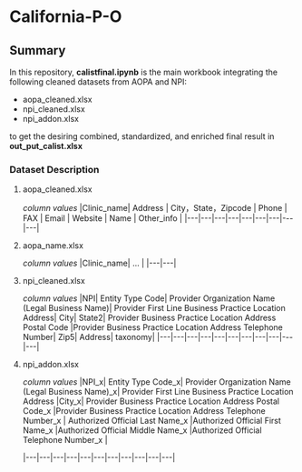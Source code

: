 # California-P-O

## Summary
In this repository, **calistfinal.ipynb** is the main workbook integrating the following cleaned datasets from AOPA and NPI: </br>
- aopa_cleaned.xlsx </br>
- npi_cleaned.xlsx </br>
- npi_addon.xlsx </br>

to get the desiring combined, standardized, and enriched final result in **out_put_calist.xlsx** </br>

### Dataset Description
1. aopa_cleaned.xlsx </br>

   *column values*
   |Clinic_name| Address | City，State，Zipcode | Phone | FAX | Email | Website | Name | Other_info |
   |---|---|---|---|---|---|---|---|---|


2. aopa_name.xlsx

   *column values*
   |Clinic_name| ... |
   |---|---|

3. npi_cleaned.xlsx

   *column values*
   |NPI|	Entity Type Code|	Provider Organization Name (Legal Business Name)|	Provider First Line Business Practice Location Address|	City|	State2|	          Provider Business Practice Location Address Postal Code	|Provider Business Practice Location Address Telephone Number|	Zip5|	Address|	taxonomy|
   |---|---|---|---|---|---|---|---|---|---|---|

5. npi_addon.xlsx

   *column values*
   |NPI_x|	Entity Type Code_x| Provider Organization Name (Legal Business Name)_x| Provider First Line Business Practice Location Address	|City_x| Provider Business Practice Location Address Postal Code_x	|Provider Business Practice Location Address Telephone Number_x	| Authorized Official Last Name_x	|Authorized Official First Name_x	|Authorized Official Middle Name_x	|Authorized Official Telephone Number_x	|

   |---|---|---|---|---|---|---|---|---|---|---|

